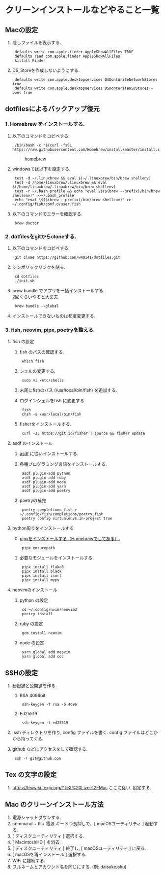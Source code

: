 クリーンインストールなどやること一覧
===

## Macの設定

1. 隠しファイルを表示する.  

        defaults write com.apple.finder AppleShowAllFiles TRUE
        defaults read com.apple.finder AppleShowAllFiles
        killall Finder

1. DS_Storeを作成しないようにする.  

        defaults write com.apple.desktopservices DSDontWriteNetworkStores true
        defaults write com.apple.desktopservices DSDontWriteUSBStores -bool true


## dotfilesによるバックアップ復元  

### 1. Homebrew をインストールする.  

1. 以下のコマンドをコピペする.  

        /bin/bash -c "$(curl -fsSL https://raw.githubusercontent.com/Homebrew/install/master/install.sh)"

    >[homebrew](http://brew.sh/index_ja.html)

1. windowsでは以下を設定する.  

        test -d ~/.linuxbrew && eval $(~/.linuxbrew/bin/brew shellenv)
        test -d /home/linuxbrew/.linuxbrew && eval $(/home/linuxbrew/.linuxbrew/bin/brew shellenv)
        test -r ~/.bash_profile && echo "eval \$($(brew --prefix)/bin/brew shellenv)" >>~/.bash_profile
        echo "eval \$($(brew --prefix)/bin/brew shellenv)" >> ~/.config/fish/conf.d/user.fish


1. 以下のコマンドでエラーを確認する.  

        brew doctor  


### 2. dotfilesをgitからcloneする.  

1. 以下のコマンドをコピペする.  

        git clone https://github.com/w40141/dotfiles.git

2. シンボリックリンクを貼る.  

        cd dotfiles
        ./init.sh

3. brew bundle でアプリを一括インストールする.  
2回くらいやると大丈夫

        brew bundle --global

4.  インストールできないものは都度変更する.  


### 3. fish, neovim, pipx, poetryを整える.

1. fish の設定

    1. fish のパスの確認する.  

            which fish

    1. シェルの変更する.  

            sudo vi /etc/shells

    1. 末尾にfishのパス (/usr/local/bin/fish) を追加する.

    1. ログインシェルをfish に変更する.  

            fish
            chsh -s /usr/local/bin/fish
	    
    1. fisherをインストールする.

            curl -sL https://git.io/fisher | source && fisher update


1. asdf のインストール

    1. [asdf](https://asdf-vm.com/#/core-manage-asdf) に従いインストールする.  

    1. 各種プログラミング言語をインストールする.  

            asdf plugin-add python
            asdf plugin-add ruby
            asdf plugin-add node
            asdf plugin-add yarn
            asdf plugin-add poetry

    1. poetryの補完

            poetry completions fish > ~/.config/fish/completions/poetry.fish
            poetry config virtualenvs.in-project true


1. python周りをインストールする

    0. [pipxをインストールする（Homebrewでしてある）.](https://pipxproject.github.io/pipx/installation/)  

            pipx ensurepath

    1. 必要なモジュールをインストールする.  

            pipx install flake8
            pipx install black
            pipx install isort
            pipx install mypy


1. neovimのインストール

    1. python の設定

            cd ~/.config/nvim/neovim3
            poetry install

    1. ruby の設定

            gem install neovim

    1. node の設定

            yarn global add neovim
            yarn global add coc

## SSHの設定

1. 秘密鍵と公開鍵を作る.  

	1. RSA 4096bit  

            ssh-keygen -t rsa -b 4096

	2. Ed25519  

	        ssh-keygen -t ed25519

1. .ssh ディレクトリを作り,  config ファイルを書く. config ファイルはどこかから持ってくる. 

1. github などにアクセスをして確認する. 

        ssh -T git@github.com

## Tex の文字の設定  

1. https://texwiki.texjp.org/?TeX%20Live%2FMac ここに従い, 設定する. 


## Mac のクリーンインストール方法

1. 電源シャットダウンする.  
1. command + R + 電源 キー３つ長押しで、[ macOSユーティリティ ] 起動する.  
1. [ ディスクユーティリティ ] 選択する.  
1. [ MacintoshHD ] を消去.  
1. [ ディスクユーティリティ ] 終了し, [ macOSユーティリティ ] に戻る.  
1. [ macOSを再インストール ] 選択する.  
1. WiFi に接続する.  
1. フルネームとアカウント名を同じにする. (例: daisuke.oku)

